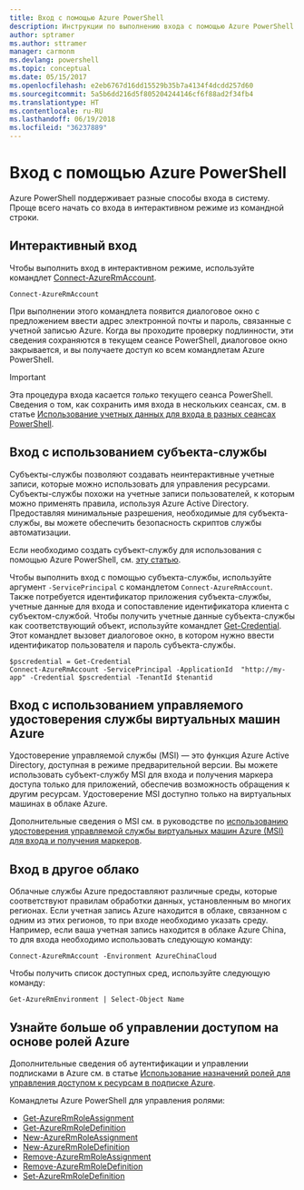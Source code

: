 ```yaml
---
title: Вход с помощью Azure PowerShell
description: Инструкции по выполнению входа с помощью Azure PowerShell в роли пользователя или субъекта-службы или с помощью MSI.
author: sptramer
ms.author: sttramer
manager: carmonm
ms.devlang: powershell
ms.topic: conceptual
ms.date: 05/15/2017
ms.openlocfilehash: e2eb6767d16dd15529b35b7a4134f4dcdd257d60
ms.sourcegitcommit: 5a5b6dd216d5f805204244146cf6f88ad2f34fb4
ms.translationtype: HT
ms.contentlocale: ru-RU
ms.lasthandoff: 06/19/2018
ms.locfileid: "36237889"
---
```

# <a name="sign-in-with-azure-powershell"></a>Вход с помощью Azure PowerShell

Azure PowerShell поддерживает разные способы входа в систему. Проще всего начать со входа в интерактивном режиме из командной строки.

## <a name="sign-in-interactively"></a>Интерактивный вход

Чтобы выполнить вход в интерактивном режиме, используйте командлет [Connect-AzureRmAccount](/powershell/module/azurerm.profile/connect-azurermaccount).

```azurepowershell
Connect-AzureRmAccount
```

При выполнении этого командлета появится диалоговое окно с предложением ввести адрес электронной почты и пароль, связанные с учетной записью Azure. Когда вы проходите проверку подлинности, эти сведения сохраняются в текущем сеансе PowerShell, диалоговое окно закрывается, и вы получаете доступ ко всем командлетам Azure PowerShell.

> [!IMPORTANT]
> Эта процедура входа касается _только_ текущего сеанса PowerShell. Сведения о том, как сохранить имя входа в нескольких сеансах, см. в статье [Использование учетных данных для входа в разных сеансах PowerShell](context-persistence.md).

## <a name="sign-in-with-a-service-principal"></a>Вход с использованием субъекта-службы

Субъекты-службы позволяют создавать неинтерактивные учетные записи, которые можно использовать для управления ресурсами. Субъекты-службы похожи на учетные записи пользователей, к которым можно применять правила, используя Azure Active Directory. Предоставляя минимальные разрешения, необходимые для субъекта-службы, вы можете обеспечить безопасность скриптов службы автоматизации.

Если необходимо создать субъект-службу для использования с помощью Azure PowerShell, см. [эту статью](create-azure-service-principal-azureps.md).

Чтобы выполнить вход с помощью субъекта-службы, используйте аргумент `-ServicePrincipal` с командлетом `Connect-AzureRmAccount`. Также потребуется идентификатор приложения субъекта-службы, учетные данные для входа и сопоставление идентификатора клиента с субъектом-службой. Чтобы получить учетные данные субъекта-службы как соответствующий объект, используйте командлет [Get-Credential](/powershell/module/microsoft.powershell.security/get-credential). Этот командлет вызовет диалоговое окно, в котором нужно ввести идентификатор пользователя и пароль субъекта-службы.

```azurepowershell-interactive
$pscredential = Get-Credential
Connect-AzureRmAccount -ServicePrincipal -ApplicationId  "http://my-app" -Credential $pscredential -TenantId $tenantid
```

## <a name="sign-in-using-an-azure-vm-managed-service-identity"></a>Вход с использованием управляемого удостоверения службы виртуальных машин Azure

Удостоверение управляемой службы (MSI) — это функция Azure Active Directory, доступная в режиме предварительной версии. Вы можете использовать субъект-службу MSI для входа и получения маркера доступа только для приложений, обеспечив возможность обращения к другим ресурсам. Удостоверение MSI доступно только на виртуальных машинах в облаке Azure.

Дополнительные сведения о MSI см. в руководстве по [использованию удостоверения управляемой службы виртуальных машин Azure (MSI) для входа и получения маркеров](/azure/active-directory/msi-how-to-get-access-token-using-msi).

## <a name="sign-in-to-another-cloud"></a>Вход в другое облако

Облачные службы Azure предоставляют различные среды, которые соответствуют правилам обработки данных, установленным во многих регионах. Если учетная запись Azure находится в облаке, связанном с одним из этих регионов, то при входе необходимо указать среду. Например, если ваша учетная запись находится в облаке Azure China, то для входа необходимо использовать следующую команду:

```azurepowershell-interactive
Connect-AzureRmAccount -Environment AzureChinaCloud
```

Чтобы получить список доступных сред, используйте следующую команду:

```azurepowershell-interactive
Get-AzureRmEnvironment | Select-Object Name
```

## <a name="learn-more-about-managing-azure-role-based-access"></a>Узнайте больше об управлении доступом на основе ролей Azure

Дополнительные сведения об аутентификации и управлении подписками в Azure см. в статье [Использование назначений ролей для управления доступом к ресурсам в подписке Azure](/azure/active-directory/role-based-access-control-configure).

Командлеты Azure PowerShell для управления ролями:

* [Get-AzureRmRoleAssignment](/powershell/module/AzureRM.Resources/Get-AzureRmRoleAssignment)
* [Get-AzureRmRoleDefinition](/powershell/module/AzureRM.Resources/Get-AzureRmRoleDefinition)
* [New-AzureRmRoleAssignment](/powershell/module/AzureRM.Resources/New-AzureRmRoleAssignment)
* [New-AzureRmRoleDefinition](/powershell/module/AzureRM.Resources/New-AzureRmRoleDefinition)
* [Remove-AzureRmRoleAssignment](/powershell/module/AzureRM.Resources/Remove-AzureRmRoleAssignment)
* [Remove-AzureRmRoleDefinition](/powershell/module/AzureRM.Resources/Remove-AzureRmRoleDefinition)
* [Set-AzureRmRoleDefinition](/powershell/moduel/AzureRM.Resources/Set-AzureRmRoleDefinition)
